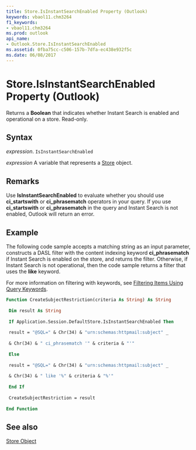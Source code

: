 ```yaml
---
title: Store.IsInstantSearchEnabled Property (Outlook)
keywords: vbaol11.chm3264
f1_keywords:
- vbaol11.chm3264
ms.prod: outlook
api_name:
- Outlook.Store.IsInstantSearchEnabled
ms.assetid: 0fba75cc-c506-157b-7dfa-ec438e932f5c
ms.date: 06/08/2017
---
```



# Store.IsInstantSearchEnabled Property (Outlook)

Returns a  **Boolean** that indicates whether Instant Search is enabled and operational on a store. Read-only.


## Syntax

 _expression_. `IsInstantSearchEnabled`

 _expression_ A variable that represents a [Store](./Outlook.Store.md) object.


## Remarks

Use  **IsInstantSearchEnabled** to evaluate whether you should use **ci_startswith** or **ci_phrasematch** operators in your query. If you use **ci_startswith** or **ci_phrasematch** in the query and Instant Search is not enabled, Outlook will return an error.


## Example

The following code sample accepts a matching string as an input parameter, constructs a DASL filter with the content indexing keyword  **ci_phrasematch** if Instant Search is enabled on the store, and returns the filter. Otherwise, if Instant Search is not operational, then the code sample returns a filter that uses the **like** keyword.

For more information on filtering with keywords, see [Filtering Items Using Query Keywords](../outlook/How-to/Search-and-Filter/filtering-items-using-query-keywords.md).




```vb
Function CreateSubjectRestriction(criteria As String) As String 
 
 Dim result As String 
 
 If Application.Session.DefaultStore.IsInstantSearchEnabled Then 
 
 result = "@SQL=" & Chr(34) & "urn:schemas:httpmail:subject" _ 
 
 & Chr(34) & " ci_phrasematch '" & criteria & "'" 
 
 Else 
 
 result = "@SQL=" & Chr(34) & "urn:schemas:httpmail:subject" _ 
 
 & Chr(34) & " like '%" & criteria & "%'" 
 
 End If 
 
 CreateSubjectRestriction = result 
 
End Function
```


## See also


[Store Object](Outlook.Store.md)

